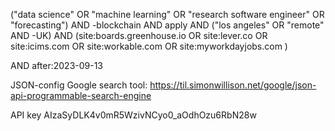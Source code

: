 

("data science" OR "machine learning" OR "research software engineer" OR "forecasting")
AND -blockchain AND apply
AND ("los angeles" OR "remote" AND -UK)
AND (site:boards.greenhouse.io OR site:lever.co OR site:icims.com OR site:workable.com OR site:myworkdayjobs.com )

AND after:2023-09-13

JSON-config Google search tool: https://til.simonwillison.net/google/json-api-programmable-search-engine


<script async src="https://cse.google.com/cse.js?cx=75de840f71c974bbc">
</script>
<div class="gcse-search"></div>

API key AIzaSyDLK4v0mR5WzivNCyo0_aOdhOzu6RbN28w
